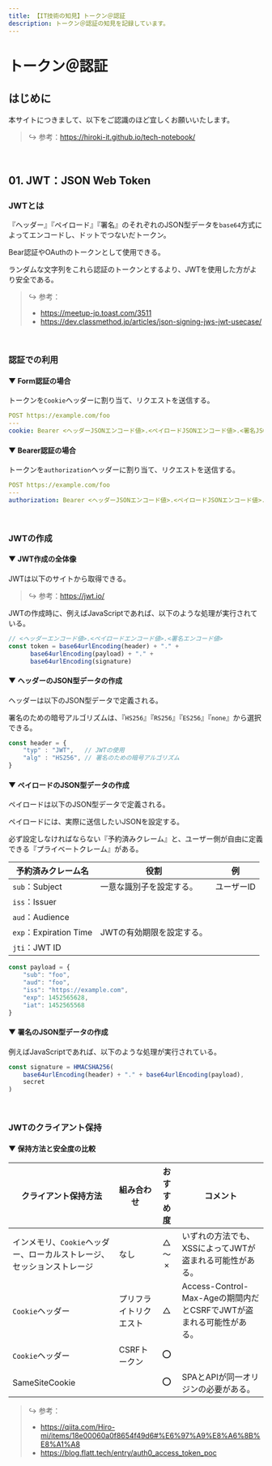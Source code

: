 ```yaml
---
title: 【IT技術の知見】トークン＠認証
description: トークン＠認証の知見を記録しています。
---
```


# トークン＠認証

## はじめに

本サイトにつきまして、以下をご認識のほど宜しくお願いいたします。



> ↪️ 参考：https://hiroki-it.github.io/tech-notebook/

<br>

## 01. JWT：JSON Web Token

### JWTとは

『ヘッダー』『ペイロード』『署名』のそれぞれのJSON型データを```base64```方式によってエンコードし、ドットでつないだトークン。

Bear認証やOAuthのトークンとして使用できる。

ランダムな文字列をこれら認証のトークンとするより、JWTを使用した方がより安全である。



> ↪️ 参考：
>
> - https://meetup-jp.toast.com/3511
> - https://dev.classmethod.jp/articles/json-signing-jws-jwt-usecase/

<br>

### 認証での利用

#### ▼ Form認証の場合

トークンを```Cookie```ヘッダーに割り当て、リクエストを送信する。



```yaml
POST https://example.com/foo
---
cookie: Bearer <ヘッダーJSONエンコード値>.<ペイロードJSONエンコード値>.<署名JSONエンコード値>
```


#### ▼ Bearer認証の場合

トークンを```authorization```ヘッダーに割り当て、リクエストを送信する。



```yaml
POST https://example.com/foo
---
authorization: Bearer <ヘッダーJSONエンコード値>.<ペイロードJSONエンコード値>.<署名JSONエンコード値>
```

<br>

### JWTの作成

#### ▼ JWT作成の全体像

JWTは以下のサイトから取得できる。



> ↪️ 参考：https://jwt.io/

JWTの作成時に、例えばJavaScriptであれば、以下のような処理が実行されている。



```javascript
// <ヘッダーエンコード値>.<ペイロードエンコード値>.<署名エンコード値>
const token = base64urlEncoding(header) + "." +
      base64urlEncoding(payload) + "." +
      base64urlEncoding(signature)
```

#### ▼ ヘッダーのJSON型データの作成

ヘッダーは以下のJSON型データで定義される。

署名のための暗号アルゴリズムは、『```HS256```』『```RS256```』『```ES256```』『```none```』から選択できる。



```javascript
const header = {
    "typ" : "JWT",   // JWTの使用
    "alg" : "HS256", // 署名のための暗号アルゴリズム
}
```

#### ▼ ペイロードのJSON型データの作成

ペイロードは以下のJSON型データで定義される。

ペイロードには、実際に送信したいJSONを設定する。

必ず設定しなければならない『予約済みクレーム』と、ユーザー側が自由に定義できる『プライベートクレーム』がある。



| 予約済みクレーム名             | 役割                 | 例     |
|---------------------------|----------------------|--------|
| ```sub```：Subject         | 一意な識別子を設定する。  | ユーザーID |
| ```iss```：Issuer          |                      |        |
| ```aud```：Audience        |                      |        |
| ```exp```：Expiration Time | JWTの有効期限を設定する。 |        |
| ```jti```：JWT ID          |                      |        |

```javascript
const payload = {
    "sub": "foo",
    "aud": "foo",
    "iss": "https://example.com",
    "exp": 1452565628,
    "iat": 1452565568
}
```

#### ▼ 署名のJSON型データの作成

例えばJavaScriptであれば、以下のような処理が実行されている。



```javascript
const signature = HMACSHA256(
    base64urlEncoding(header) + "." + base64urlEncoding(payload),
    secret
)
```

<br>

### JWTのクライアント保持

#### ▼ 保持方法と安全度の比較

| クライアント保持方法                              | 組み合わせ     | おすすめ度 | コメント                                                    |
|---------------------------------------------|-------------|:------:|---------------------------------------------------------|
| インメモリ、```Cookie```ヘッダー、ローカルストレージ、セッションストレージ | なし          | △ 〜 ×  | いずれの方法でも、XSSによってJWTが盗まれる可能性がある。                   |
| ```Cookie```ヘッダー                            | プリフライトリクエスト |   △    | Access-Control-Max-Ageの期間内だとCSRFでJWTが盗まれる可能性がある。 |
| ```Cookie```ヘッダー                            | CSRFトークン    |   ⭕    |                                                         |
| SameSiteCookie                              |             |   ⭕    | SPAとAPIが同一オリジンの必要がある。                               |


> ↪️ 参考：
>
> - https://qiita.com/Hiro-mi/items/18e00060a0f8654f49d6#%E6%97%A9%E8%A6%8B%E8%A1%A8
> - https://blog.flatt.tech/entry/auth0_access_token_poc

<br>
